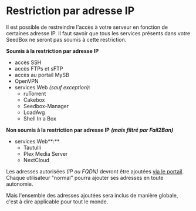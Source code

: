 # Restriction par adresse IP

Il est possible de restreindre l'accès à votre serveur en fonction de certaines adresse IP. Il faut savoir que tous les services présents dans votre SeedBox ne seront pas soumis à cette restriction.

**Soumis à la restriction par adresse IP**

* accès SSH
* accès FTPs et sFTP
* accès au portail MySB
* OpenVPN
* services Web _\(sauf exception\)_:
  * ruTorrent
  * Cakebox
  * Seedbox-Manager
  * LoadAvg
  * Shell In a Box

**Non soumis à la restriction par adresse IP** _**\(mais filtré par Fail2Ban\)**_

* services Web**:**
  * Tautulli
  * Plex Media Server
  * NextCloud

Les adresses autorisées _\(IP ou FQDN\)_ devront être ajoutées [via le portail](https://mysb.gitbook.io/doc/configuration/ajout-de-vos-adresses). Chaque utilisateur "normal" pourra ajouter ses adresses en toute autonomie.

Mais l'ensemble des adresses ajoutées sera inclus de manière globale, c'est à dire applicable pour tout le monde.

